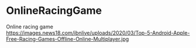 # OnlineRacingGame
Online racing game 
https://images.news18.com/ibnlive/uploads/2020/03/Top-5-Android-Apple-Free-Racing-Games-Offline-Online-Multiplayer.jpg
